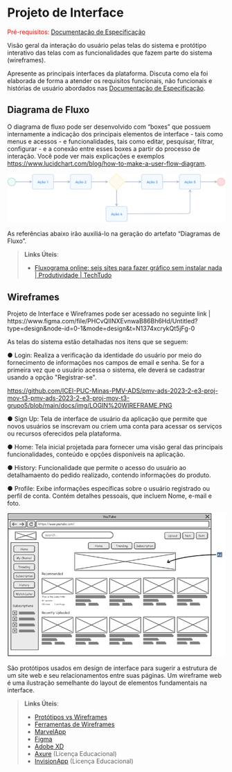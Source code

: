 
# Projeto de Interface

<span style="color:red">Pré-requisitos: <a href="2-Especificação do Projeto.md"> Documentação de Especificação</a></span>

Visão geral da interação do usuário pelas telas do sistema e protótipo interativo das telas com as funcionalidades que fazem parte do sistema (wireframes).

 Apresente as principais interfaces da plataforma. Discuta como ela foi  elaborada de forma a atender os requisitos funcionais, não funcionais e histórias de usuário abordados nas <a href="2-Especificação do Projeto.md"> Documentação de Especificação</a>.

## Diagrama de Fluxo

O diagrama de fluxo pode ser desenvolvido com “boxes” que possuem internamente a indicação dos principais elementos de interface - tais como menus e acessos - e funcionalidades, tais como editar, pesquisar, filtrar, configurar - e a conexão entre esses boxes a partir do processo de interação. Você pode ver mais explicações e exemplos https://www.lucidchart.com/blog/how-to-make-a-user-flow-diagram.

![Exemplo de Diagrama de Fluxo](img/diagramafluxo2.jpg)

As referências abaixo irão auxiliá-lo na geração do artefato “Diagramas de Fluxo”.

> **Links Úteis**:
> - [Fluxograma online: seis sites para fazer gráfico sem instalar nada | Produtividade | TechTudo](https://www.techtudo.com.br/listas/2019/03/fluxograma-online-seis-sites-para-fazer-grafico-sem-instalar-nada.ghtml)

## Wireframes

<p> Projeto de Interface e Wireframes pode ser acessado no seguinte link | https://www.figma.com/file/PHCvQIINXEvnwaB86Bh6Hd/Untitled?type=design&node-id=0-1&mode=design&t=N1374xcrykQt5jFg-0 </p>

As telas do sistema estão detalhadas nos itens que se seguem:

● Login: Realiza a verificação da identidade do usuário por meio do fornecimento de informações nos campos de email e senha. Se for a primeira vez que o usuário acessa o sistema, ele deverá se cadastrar usando a opção "Registrar-se".

https://github.com/ICEI-PUC-Minas-PMV-ADS/pmv-ads-2023-2-e3-proj-mov-t3-pmv-ads-2023-2-e3-proj-mov-t3-grupo5/blob/main/docs/img/LOGIN%20WIREFRAME.PNG

● Sign Up: Tela de interface de usuário da aplicação que permite que novos usuários se inscrevam ou criem uma conta para acessar os serviços ou recursos oferecidos pela plataforma. 

● Home: Tela inicial projetada para fornecer uma visão geral das principais funcionalidades, conteúdo e opções disponíveis na aplicação.

● History: Funcionalidade que permite o acesso do usuário ao detalhamaento do pedido realizado, contendo informações do produto.

● Profile: Exibe informações específicas sobre o usuário registrado ou perfil de conta. Contém detalhes pessoais, que incluem Nome, e-mail e foto.


![Exemplo de Wireframe](img/wireframe-example.png)

São protótipos usados em design de interface para sugerir a estrutura de um site web e seu relacionamentos entre suas páginas. Um wireframe web é uma ilustração semelhante do layout de elementos fundamentais na interface.
 
> **Links Úteis**:
> - [Protótipos vs Wireframes](https://www.nngroup.com/videos/prototypes-vs-wireframes-ux-projects/)
> - [Ferramentas de Wireframes](https://rockcontent.com/blog/wireframes/)
> - [MarvelApp](https://marvelapp.com/developers/documentation/tutorials/)
> - [Figma](https://www.figma.com/)
> - [Adobe XD](https://www.adobe.com/br/products/xd.html#scroll)
> - [Axure](https://www.axure.com/edu) (Licença Educacional)
> - [InvisionApp](https://www.invisionapp.com/) (Licença Educacional)
